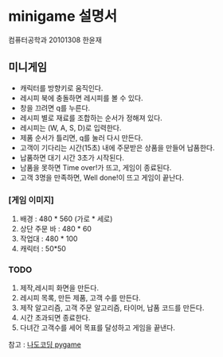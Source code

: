 <h1>minigame 설명서</h1>

컴퓨터공학과 20101308 한윤재

<h2>미니게임</h2>
<ul>
    <li> 캐릭터를 방향키로 움직인다.
    <li> 레시피 북에 충돌하면 레시피를 볼 수 있다.
    <li> 창을 끄려면 q를 누른다.
    <li> 레시피 별로 재료를 조합하는 순서가 정해져 있다.
    <li> 레시피는 (W, A, S, D)로 입력한다.
    <li> 제품 순서가 틀리면, q를 눌러 다시 만든다.
    <li> 고객이 기다리는 시간(15초) 내에 주문받은 상품을 만들어 납품한다.
    <li> 납품하면 대기 시간 3초가 시작된다.
    <li> 남품을 못하면 Time over!가 뜨고, 게임이 종료된다.
    <li> 고객 3명을 만족하면, Well done!이 뜨고 게임이 끝난다.
</ul>

<h3>[게임 이미지]</h3>
<ol>
    <li> 배경 : 480 * 560 (가로 * 세로)
    <li> 상단 주문 바 : 480 * 60
    <li> 작업대 : 480 * 100
    <li> 캐릭터 : 50*50
    
</ol>

<h3>TODO</h3>
<ol>
    <li>제작,레시피 화면을 만든다.
    <li>레시피 목록, 만든 제품, 고객 수를 만든다.
    <li>제작 알고리즘, 고객 주문 알고리즘, 타이머, 납품 코드를 만든다.
    <li>시간 초과되면 종료한다.
    <li>다녀간 고객수를 세어 목표를 달성하고 게임을 끝낸다.
 </ol>
 
 참고 : [나도코딩 pygame](https://www.youtube.com/watch?v=Dkx8Pl6QKW0)